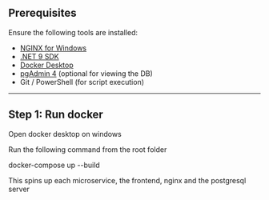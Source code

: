 ## Prerequisites

Ensure the following tools are installed:

- [NGINX for Windows](https://nginx.org/en/download.html)
- [.NET 9 SDK](https://dotnet.microsoft.com/download)
- [Docker Desktop](https://www.docker.com/products/docker-desktop)
- [pgAdmin 4](https://www.pgadmin.org/download/) (optional for viewing the DB)
- Git / PowerShell (for script execution)

---

## Step 1: Run docker

Open docker desktop on windows

Run the following command from the root folder

docker-compose up --build

This spins up each microservice, the frontend, nginx and the postgresql server